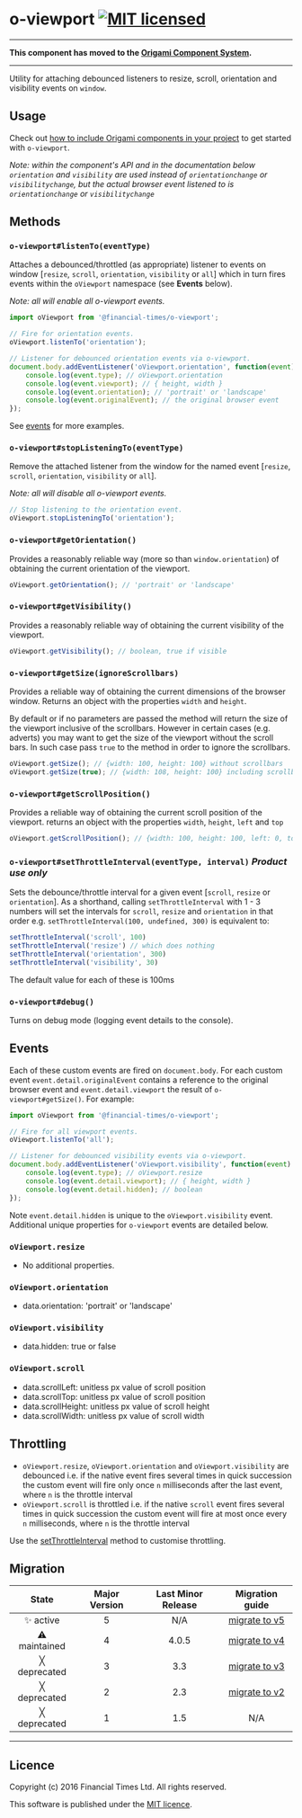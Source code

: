 # o-viewport [![MIT licensed](https://img.shields.io/badge/license-MIT-blue.svg)](#licence)

***

**This component has moved to the [Origami Component System](https://github.com/Financial-Times/origami).**

***

Utility for attaching debounced listeners to resize, scroll, orientation and visibility events on `window`.

## Usage

Check out [how to include Origami components in your project](https://origami.ft.com/docs/components/#including-origami-components-in-your-project) to get started with `o-viewport`.

_Note: within the component's API and in the documentation below `orientation` and `visibility` are used instead of `orientationchange` or `visibilitychange`, but the actual browser event listened to is `orientationchange` or `visibilitychange`_

## Methods

### `o-viewport#listenTo(eventType)`
Attaches a debounced/throttled (as appropriate) listener to events on window \[`resize`, `scroll`, `orientation`, `visibility` or `all`\] which in turn fires events within the `oViewport` namespace (see **Events** below).

_Note: all will enable all o-viewport events._

```js
import oViewport from '@financial-times/o-viewport';

// Fire for orientation events.
oViewport.listenTo('orientation');

// Listener for debounced orientation events via o-viewport.
document.body.addEventListener('oViewport.orientation', function(event) {
	console.log(event.type); // oViewport.orientation
	console.log(event.viewport); // { height, width }
	console.log(event.orientation); // 'portrait' or 'landscape'
	console.log(event.originalEvent); // the original browser event
});
```

See [events](#events) for more examples.

### `o-viewport#stopListeningTo(eventType)`
Remove the attached listener from the window for the named event \[`resize`, `scroll`, `orientation`, `visibility` or `all`\].

_Note: all will disable all o-viewport events._

```js
// Stop listening to the orientation event.
oViewport.stopListeningTo('orientation');
```

### `o-viewport#getOrientation()`
Provides a reasonably reliable way (more so than `window.orientation`) of obtaining the current orientation of the viewport.

```js
oViewport.getOrientation(); // 'portrait' or 'landscape'
```

### `o-viewport#getVisibility()`
Provides a reasonably reliable way of obtaining the current visibility of the viewport.

```js
oViewport.getVisibility(); // boolean, true if visible
```

### `o-viewport#getSize(ignoreScrollbars)`
Provides a reliable way of obtaining the current dimensions of the browser window. Returns an object with the properties `width` and `height`.

By default or if no parameters are passed the method will return the size of the viewport inclusive of the scrollbars. However in certain cases (e.g. adverts) you may want to get the size of the viewport without the scroll bars. In such case pass `true` to the method in order to ignore the scrollbars.

```js
oViewport.getSize(); // {width: 100, height: 100} without scrollbars
oViewport.getSize(true); // {width: 108, height: 100} including scrollbar width
```

### `o-viewport#getScrollPosition()`
Provides a reliable way of obtaining the current scroll position of the viewport. returns an object with the properties `width`, `height`, `left` and `top`

```js
oViewport.getScrollPosition(); // {width: 100, height: 100, left: 0, top: 10}
```

### `o-viewport#setThrottleInterval(eventType, interval)` _Product use only_
Sets the debounce/throttle interval for a given event \[`scroll`, `resize` or `orientation`\].
As a shorthand, calling `setThrottleInterval` with 1 - 3 numbers will set the intervals for `scroll`, `resize` and `orientation` in that order e.g. `setThrottleInterval(100, undefined, 300)` is equivalent to:

```js
setThrottleInterval('scroll', 100)
setThrottleInterval('resize') // which does nothing
setThrottleInterval('orientation', 300)
setThrottleInterval('visibility', 30)
```

The default value for each of these is 100ms

### `o-viewport#debug()`
Turns on debug mode (logging event details to the console).

## Events
Each of these custom events are fired on `document.body`. For each custom event `event.detail.originalEvent` contains a reference to the original browser event and `event.detail.viewport` the result of `o-viewport#getSize()`. For example:

```js
import oViewport from '@financial-times/o-viewport';

// Fire for all viewport events.
oViewport.listenTo('all');

// Listener for debounced visibility events via o-viewport.
document.body.addEventListener('oViewport.visibility', function(event) {
	console.log(event.type); // oViewport.resize
	console.log(event.detail.viewport); // { height, width }
	console.log(event.detail.hidden); // boolean
});
```

Note `event.detail.hidden` is unique to the `oViewport.visibility` event. Additional unique properties for `o-viewport` events are detailed below.

### `oViewport.resize`

-   No additional properties.

### `oViewport.orientation`

-   data.orientation: 'portrait' or 'landscape'

### `oViewport.visibility`

-   data.hidden: true or false

### `oViewport.scroll`

-   data.scrollLeft: unitless px value of scroll position
-   data.scrollTop: unitless px value of scroll position
-   data.scrollHeight: unitless px value of scroll height
-   data.scrollWidth: unitless px value of scroll width

## Throttling

-   `oViewport.resize`, `oViewport.orientation` and  `oViewport.visibility` are debounced i.e. if the native event fires several times in quick succession the custom event will fire only once `n` milliseconds after the last event, where `n` is the throttle interval
-   `oViewport.scroll` is throttled i.e. if the native `scroll` event fires several times in quick succession the custom event will fire at most once every `n` milliseconds, where `n` is the throttle interval

Use the [setThrottleInterval](#o-viewportsetthrottleintervaleventtype-interval-product-use-only) method to customise throttling.

## Migration

State | Major Version | Last Minor Release | Migration guide |
:---: | :---: | :---: | :---:
✨ active | 5 | N/A | [migrate to v5](MIGRATION.md#migrating-from-v4-to-v5) |
⚠ maintained | 4 | 4.0.5 | [migrate to v4](MIGRATION.md#migrating-from-v3-to-v4) |
╳ deprecated | 3 | 3.3 | [migrate to v3](MIGRATION.md#migrating-from-v2-to-v3) |
╳ deprecated | 2 | 2.3 | [migrate to v2](MIGRATION.md#migrating-from-v1-to-v2) |
╳ deprecated | 1 | 1.5 | N/A |

***

## Licence

Copyright (c) 2016 Financial Times Ltd. All rights reserved.

This software is published under the [MIT licence](http://opensource.org/licenses/MIT).
